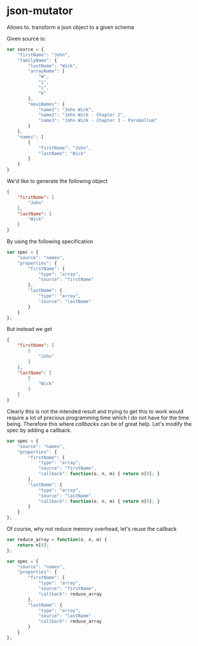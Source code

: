 # json-mutator
Allows to. transform a json object to a given schema


Given source is:
```javascript
var source = {
    "firstName": "John",
    "familyName": {
        "lastName": "Wick",
        "arrayName": [
            "W",
            "i",
            "c",
            "k"
        ],
        "moviNames": {
            "name1": "John Wick",
            "name2": "John Wick - Chapter 2",
            "name3": "John Wick - Chapter 3 - Parabellum"
        }
    },
    "names": [
        {
            "firstName": "John",
            "lastName": "Wick"
        }
    ]
}
```
We'd like to generate the following object
```json
{
    "firstName": [
        "John"
    ],
    "lastName": [
        "Wick"
    ]
}
```
By using the following specification
```javascript
var spec = {
    "source": "names",
    "properties": {
        "firstName": {
            "type": "array",
            "source": "firstName"
        },
        "lastName": {
            "type": "array",
            "source": "lastName"
        }
    }
};

```
But instead we get
```json
{
    "firstName": [
        [
            "John"
        ]
    ],
    "lastName": [
        [
            "Wick"
        ]
    ]
}
```
Clearly this is not the intended result and trying to get this to work would
require a lot of precious programming time which I do not have for the time being. Therefore
this where <i>callbacks</i> can be of great help. Let's modify the spec by adding a callback.

```javascript
var spec = {
    "source": "names",
    "properties": {
        "firstName": {
            "type": "array",
            "source": "firstName",
            "callback": function(o, n, m) { return n[0]; }
        },
        "lastName": {
            "type": "array",
            "source": "lastName"
            "callback": function(o, n, m) { return n[0]; }
        }
    }
};
```

Of course, why not reduce memory overhead, let's reuse the callback
```javascript
var reduce_array = function(o, n, m) {
    return n[0];    
};

var spec = {
    "source": "names",
    "properties": {
        "firstName": {
            "type": "array",
            "source": "firstName",
            "callback": reduce_array
        },
        "lastName": {
            "type": "array",
            "source": "lastName"
            "callback": reduce_array
        }
    }
};
```
